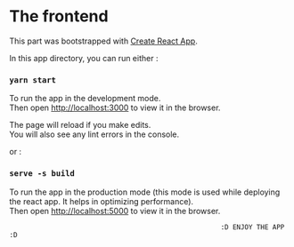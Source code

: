 # The frontend
This part was bootstrapped with [Create React App](https://github.com/facebook/create-react-app).


In this app directory, you can run either :

### `yarn start`

To run the app in the development mode.\
Then open [http://localhost:3000](http://localhost:3000) to view it in the browser.

The page will reload if you make edits.\
You will also see any lint errors in the console.

or : 

### `serve -s build`
To run the app in the production mode (this mode is used while deploying the react app. It helps in optimizing performance).\
Then open [http://localhost:5000](http://localhost:5000) to view it in the browser.


                                                         :D ENJOY THE APP :D
